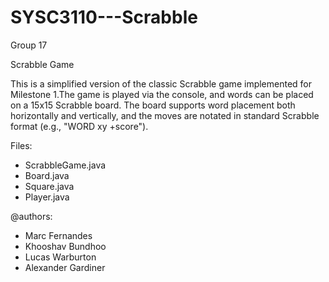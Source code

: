 # SYSC3110---Scrabble
Group 17

Scrabble Game

This is a simplified version of the classic Scrabble game implemented for Milestone 1.The game is played via the console, and words can be placed on a 15x15 Scrabble board. The board supports word placement both horizontally and vertically, and the moves are notated in standard Scrabble format (e.g., "WORD xy +score").

Files:
- ScrabbleGame.java
- Board.java
- Square.java
- Player.java



@authors:
- Marc Fernandes
- Khooshav Bundhoo
- Lucas Warburton
- Alexander Gardiner 
